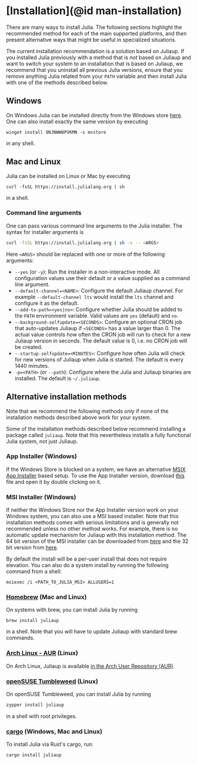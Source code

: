 # [Installation](@id man-installation)

There are many ways to install Julia. The following sections highlight the
recommended method for each of the main supported platforms, and then present
alternative ways that might be useful in specialized situations.

The current installation recommendation is a solution based on Juliaup. If you
installed Julia previously with a method that is _not_ based on Juliaup and want
to switch your system to an installation that is based on Juliaup, we recommend
that you uninstall all previous Julia versions, ensure that you remove anything
Julia related from your `PATH` variable and then install Julia with one of the
methods described below.

## Windows

On Windows Julia can be installed directly from the Windows store
[here](https://www.microsoft.com/store/apps/9NJNWW8PVKMN). One can also install
exactly the same version by executing

```
winget install 9NJNWW8PVKMN -s msstore
```

in any shell.

## Mac and Linux

Julia can be installed on Linux or Mac by executing

```
curl -fsSL https://install.julialang.org | sh
```

in a shell.

### Command line arguments

One can pass various command line arguments to the Julia installer. The syntax
for installer arguments is

```bash
curl -fsSL https://install.julialang.org | sh -s -- <ARGS>
```

Here `<ARGS>` should be replaced with one or more of the following arguments:
- `--yes` (or `-y`): Run the installer in a non-interactive mode. All
  configuration values use their default or a value supplied as a command line
  argument.
- `--default-channel=<NAME>`: Configure the default Juliaup channel. For
  example `--default-channel lts` would install the `lts` channel and configure it
  as the default.
- `--add-to-path=<yes|no>`: Configure whether Julia should be added to the `PATH`
  environment variable. Valid values are `yes` (default) and `no`.
- `--background-selfupdate=<SECONDS>`: Configure an optional CRON job that
  auto-updates Juliaup if `<SECONDS>` has a value larger than 0. The actual value
  controls how often the CRON job will run to check for a new Juliaup version in
  seconds. The default value is 0, i.e. no CRON job will be created.
- `--startup-selfupdate=<MINUTES>`: Configure how often Julia will check for new
  versions of Juliaup when Julia is started. The default is every 1440 minutes.
- `-p=<PATH>` (or `--path`): Configure where the Julia and Juliaup binaries are
  installed. The default is `~/.juliaup`.

## Alternative installation methods

Note that we recommend the following methods _only_ if none of the installation
methods described above work for your system.

Some of the installation methods described below recommend installing a package
called `juliaup`. Note that this nevertheless installs a fully functional
Julia system, not just Juliaup.

### App Installer (Windows)

If the Windows Store is blocked on a system, we have an alternative
[MSIX App Installer](https://learn.microsoft.com/en-us/windows/msix/app-installer/app-installer-file-overview)
based setup. To use the App Installer version, download
[this](https://install.julialang.org/Julia.appinstaller) file and open it by
double clicking on it.

### MSI Installer (Windows)

If neither the Windows Store nor the App Installer version work on your Windows
system, you can also use a MSI based installer. Note that this installation
methods comes with serious limitations and is generally not recommended unless
no other method works. For example, there is no automatic update mechanism for
Juliaup with this installation method. The 64 bit version of the MSI installer
can be downloaded from [here](https://install.julialang.org/Julia-x64.msi) and
the 32 bit version from [here](https://install.julialang.org/Julia-x86.msi).

 By default the install will be a per-user install that does not require
 elevation. You can also do a system install by running the following command
 from a shell:

```
msiexec /i <PATH_TO_JULIA_MSI> ALLUSERS=1
```

### [Homebrew](https://brew.sh) (Mac and Linux)

On systems with brew, you can install Julia by running
```
brew install juliaup
```
in a shell. Note that you will have to update Juliaup with standard brew
commands.

### [Arch Linux - AUR](https://aur.archlinux.org/packages/juliaup/) (Linux)

On Arch Linux, Juliaup is available [in the Arch User Repository (AUR)](https://aur.archlinux.org/packages/juliaup/).

### [openSUSE Tumbleweed](https://get.opensuse.org/tumbleweed/) (Linux)

On openSUSE Tumbleweed, you can install Julia by running

```sh
zypper install juliaup
```
in a shell with root privileges.

### [cargo](https://crates.io/crates/juliaup/) (Windows, Mac and Linux)

To install Julia via Rust's cargo, run:

```sh
cargo install juliaup
```
